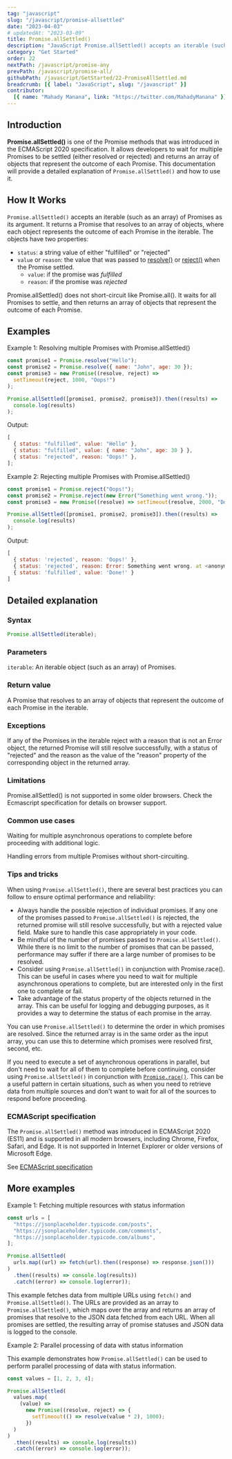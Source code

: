 ```yaml
---
tag: "javascript"
slug: "/javascript/promise-allsettled"
date: "2023-04-03"
# updatedAt: "2023-03-09"
title: Promise.allSettled()
description: "JavaScript Promise.allSettled() accepts an iterable (such as an array) of Promises as its argument. It returns a Promise that resolves to an array of objects, where each object represents the outcome of each Promise in the iterable."
category: "Get Started"
order: 22
nextPath: /javascript/promise-any
prevPath: /javascript/promise-all/
githubPath: /javascript/GetStarted/22-PromiseAllSettled.md
breadcrumb: [{ label: "JavaScript", slug: "/javascript" }]
contributor:
  [{ name: "Mahady Manana", link: "https://twitter.com/MahadyManana" }]
---
```


## Introduction

**Promise.allSettled()** is one of the Promise methods that was introduced in the ECMAScript 2020 specification. It allows developers to wait for multiple Promises to be settled (either resolved or rejected) and returns an array of objects that represent the outcome of each Promise. This documentation will provide a detailed explanation of `Promise.allSettled()` and how to use it.

## How It Works

`Promise.allSettled()` accepts an iterable (such as an array) of Promises as its argument. It returns a Promise that resolves to an array of objects, where each object represents the outcome of each Promise in the iterable. The objects have two properties:

- `status`: a string value of either "fulfilled" or "rejected"
- `value` or `reason`: the value that was passed to [resolve()](/javascript/promise-resolve/) or [reject()](/javascript/promise-reject/) when the Promise settled.
  - `value`: if the promise was _fulfilled_
  - `reason`: if the promise was _rejected_

Promise.allSettled() does not short-circuit like Promise.all(). It waits for all Promises to settle, and then returns an array of objects that represent the outcome of each Promise.

## Examples

Example 1: Resolving multiple Promises with Promise.allSettled()

```js
const promise1 = Promise.resolve("Hello");
const promise2 = Promise.resolve({ name: "John", age: 30 });
const promise3 = new Promise((resolve, reject) =>
  setTimeout(reject, 1000, "Oops!")
);

Promise.allSettled([promise1, promise2, promise3]).then((results) =>
  console.log(results)
);
```

Output:

```js
[
  { status: "fulfilled", value: "Hello" },
  { status: "fulfilled", value: { name: "John", age: 30 } },
  { status: "rejected", reason: "Oops!" },
];
```

Example 2: Rejecting multiple Promises with Promise.allSettled()

```js
const promise1 = Promise.reject("Oops!");
const promise2 = Promise.reject(new Error("Something went wrong."));
const promise3 = new Promise((resolve) => setTimeout(resolve, 2000, "Done!"));

Promise.allSettled([promise1, promise2, promise3]).then((results) =>
  console.log(results)
);
```

Output:

```js
[
  { status: 'rejected', reason: 'Oops!' },
  { status: 'rejected', reason: Error: Something went wrong. at <anonymous>:3:35 },
  { status: 'fulfilled', value: 'Done!' }
]
```

## Detailed explanation

### Syntax

```js
Promise.allSettled(iterable);
```

### Parameters

`iterable`: An iterable object (such as an array) of Promises.

### Return value

A Promise that resolves to an array of objects that represent the outcome of each Promise in the iterable.

### Exceptions

If any of the Promises in the iterable reject with a reason that is not an Error object, the returned Promise will still resolve successfully, with a status of "rejected" and the reason as the value of the "reason" property of the corresponding object in the returned array.

### Limitations

Promise.allSettled() is not supported in some older browsers. Check the Ecmascript specification for details on browser support.

### Common use cases

Waiting for multiple asynchronous operations to complete before proceeding with additional logic.

Handling errors from multiple Promises without short-circuiting.

### Tips and tricks

When using `Promise.allSettled()`, there are several best practices you can follow to ensure optimal performance and reliability:

- Always handle the possible rejection of individual promises. If any one of the promises passed to `Promise.allSettled()` is rejected, the returned promise will still resolve successfully, but with a rejected value field. Make sure to handle this case appropriately in your code.
- Be mindful of the number of promises passed to `Promise.allSettled()`. While there is no limit to the number of promises that can be passed, performance may suffer if there are a large number of promises to be resolved.
- Consider using `Promise.allSettled()` in conjunction with Promise.race(). This can be useful in cases where you need to wait for multiple asynchronous operations to complete, but are interested only in the first one to complete or fail.
- Take advantage of the status property of the objects returned in the array. This can be useful for logging and debugging purposes, as it provides a way to determine the status of each promise in the array.

You can use `Promise.allSettled()` to determine the order in which promises are resolved. Since the returned array is in the same order as the input array, you can use this to determine which promises were resolved first, second, etc.

If you need to execute a set of asynchronous operations in parallel, but don't need to wait for all of them to complete before continuing, consider using `Promise.allSettled()` in conjunction with [`Promise.race()`](/javascript/promise-race/). This can be a useful pattern in certain situations, such as when you need to retrieve data from multiple sources and don't want to wait for all of the sources to respond before proceeding.

### ECMAScript specification

The `Promise.allSettled()` method was introduced in ECMAScript 2020 (ES11) and is supported in all modern browsers, including Chrome, Firefox, Safari, and Edge. It is not supported in Internet Explorer or older versions of Microsoft Edge.

See <a href="https://tc39.es/ecma262/multipage/control-abstraction-objects.html#sec-promise.allsettled" target="_blank" rel="noopener noreferrer">ECMAScript specification</a>

## More examples

Example 1: Fetching multiple resources with status information

```js
const urls = [
  "https://jsonplaceholder.typicode.com/posts",
  "https://jsonplaceholder.typicode.com/comments",
  "https://jsonplaceholder.typicode.com/albums",
];

Promise.allSettled(
  urls.map((url) => fetch(url).then((response) => response.json()))
)
  .then((results) => console.log(results))
  .catch((error) => console.log(error));
```

This example fetches data from multiple URLs using `fetch()` and `Promise.allSettled()`. The URLs are provided as an array to `Promise.allSettled()`, which maps over the array and returns an array of promises that resolve to the JSON data fetched from each URL. When all promises are settled, the resulting array of promise statuses and JSON data is logged to the console.

Example 2: Parallel processing of data with status information

This example demonstrates how `Promise.allSettled()` can be used to perform parallel processing of data with status information.

```js
const values = [1, 2, 3, 4];

Promise.allSettled(
  values.map(
    (value) =>
      new Promise((resolve, reject) => {
        setTimeout(() => resolve(value * 2), 1000);
      })
  )
)
  .then((results) => console.log(results))
  .catch((error) => console.log(error));
```
